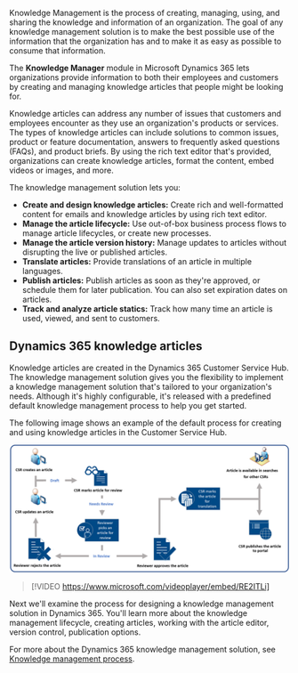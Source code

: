 Knowledge Management is the process of creating, managing, using, and sharing the knowledge and information of an organization. The goal of any knowledge management solution is to make the best possible use of the information that the organization has and to make it as easy as possible to consume that information.

The **Knowledge Manager** module in Microsoft Dynamics 365 lets organizations provide information to both their employees and customers by creating and managing knowledge articles that people might be looking for.

Knowledge articles can address any number of issues that customers and employees encounter as they use an organization's products or services. The types of knowledge articles can include solutions to common issues, product or feature documentation, answers to frequently asked questions (FAQs), and product briefs. By using the rich text editor that's provided, organizations can create knowledge articles, format the content, embed videos or images, and more.

The knowledge management solution lets you:

- **Create and design knowledge articles:** Create rich and well-formatted content for emails and knowledge articles by using rich text editor.
- **Manage the article lifecycle:** Use out-of-box business process flows to manage article lifecycles, or create new processes.
- **Manage the article version history:** Manage updates to articles without disrupting the live or published articles.
- **Translate articles:** Provide translations of an article in multiple languages.
- **Publish articles:** Publish articles as soon as they're approved, or schedule them for later publication. You can also set expiration dates on articles.
- **Track and analyze article statics:** Track how many time an article is used, viewed, and sent to customers.

## Dynamics 365 knowledge articles

Knowledge articles are created in the Dynamics 365 Customer Service Hub. The knowledge management solution gives you the flexibility to implement a knowledge management solution that's tailored to your organization's needs. Although it's highly configurable, it's released with a predefined default knowledge management process to help you get started.

The following image shows an example of the default process for creating and using knowledge articles in the Customer Service Hub.

![Knowledge articles default process](../media/KM-unit1-1.png)

> [!VIDEO https://www.microsoft.com/videoplayer/embed/RE2ITLi]

Next we'll examine the process for designing a knowledge management solution in Dynamics 365. You'll learn more about the knowledge management lifecycle, creating articles, working with the article editor, version control, publication options.

For more about the Dynamics 365 knowledge management solution, see [Knowledge management process](https://docs.microsoft.com/dynamics365/customer-engagement/customer-service/customer-service-hub-user-guide-knowledge-article#knowledge-management-process).
